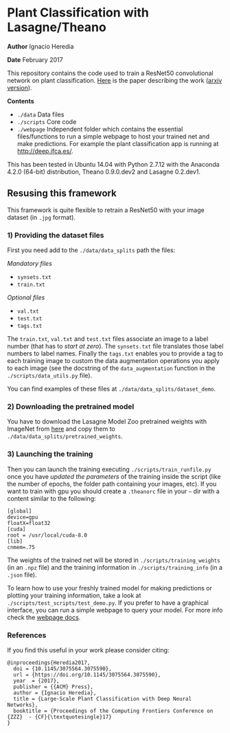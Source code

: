 # Plant Classification with Lasagne/Theano

**Author** Ignacio Heredia

**Date** February 2017

This repository contains the code used to train a ResNet50 convolutional network on plant classification.
[Here](http://dl.acm.org/citation.cfm?doid=3075564.3075590) is the paper describing the work ([arxiv version](https://arxiv.org/abs/1706.03736)).

**Contents**

- `./data` Data files 
- `./scripts` Core code
- `./webpage` Independent folder which contains the essential files/functions to run a simple webpage to host your trained net and make predictions. For example the plant classification app is running at http://deep.ifca.es/.

This has been tested in Ubuntu 14.04 with Python 2.7.12 with the Anaconda 4.2.0 (64-bit) distribution, Theano 0.9.0.dev2 and Lasagne 0.2.dev1.

## Resusing this framework
This framework is quite flexible to retrain a ResNet50 with your image dataset (in `.jpg` format). 

### 1) Providing the dataset files

First you need add to the `./data/data_splits` path the files:

*Mandatory files*

- `synsets.txt`
- `train.txt`

*Optional files*

- `val.txt`
- `test.txt`
- `tags.txt`

The `train.txt`, `val.txt` and `test.txt` files associate an image to a label number (that has to *start at zero*). The `synsets.txt` file translates those label numbers to label names. Finally the `tags.txt` enables you to provide a tag to each training image to custom the data augmentation operations you apply to each image (see  the docstring of the `data_augmentation` function in the `./scripts/data_utils.py` file).

You can find examples of these files at  `./data/data_splits/dataset_demo`.

### 2) Downloading the pretrained model
You have to download the Lasagne Model Zoo pretrained weights with ImageNet from [here](https://s3.amazonaws.com/lasagne/recipes/pretrained/imagenet/resnet50.pkl) and copy them to `./data/data_splits/pretrained_weights`.


### 3) Launching the training
Then you can launch the training executing `./scripts/train_runfile.py` once you have *updated the parameters* of the training inside the script (like the number of epochs, the folder path containing your images, etc). If you want to train with gpu you should create a `.theanorc` file in your `~` dir with a content similar to the following: 
```
[global]
device=gpu
floatX=float32
[cuda] 
root = /usr/local/cuda-8.0
[lib]
cnmem=.75
```
The weights of the trained net will be stored in `./scripts/training_weights` (in an `.npz` file) and the training information in `./scripts/training_info` (in a `.json` file). 

To learn how to use your freshly trained model for making predictions or plotting your training information, take a look at `./scripts/test_scripts/test_demo.py`. 
If you prefer to have a graphical interface, you can run a simple webpage to query your model. For more info check the [webpage docs](./webpage/README.md).
### References

[1]: https://arxiv.org/abs/1612.07360
    

If you find this useful in your work please consider citing:
```
@inproceedings{Heredia2017,
  doi = {10.1145/3075564.3075590},
  url = {https://doi.org/10.1145/3075564.3075590},
  year  = {2017},
  publisher = {{ACM} Press},
  author = {Ignacio Heredia},
  title = {Large-Scale Plant Classification with Deep Neural Networks},
  booktitle = {Proceedings of the Computing Frontiers Conference on {ZZZ}  - {CF}{\textquotesingle}17}
}
```